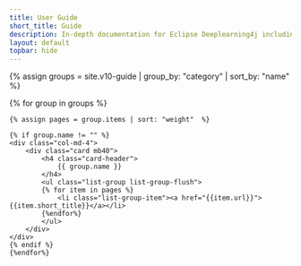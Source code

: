 ```yaml
---
title: User Guide
short_title: Guide
description: In-depth documentation for Eclipse Deeplearning4j including import, distributed training, early stopping, and GPU setup.
layout: default
topbar: hide
---
```


{% assign groups = site.v10-guide | group_by: "category" | sort_by: "name" %}

<div class="row">
	{% for group in groups %}

	{% assign pages = group.items | sort: "weight"  %}

	{% if group.name != "" %}
	<div class="col-md-4">
	    <div class="card mb40">
	        <h4 class="card-header">
	            {{ group.name }}
	        </h4>
	        <ul class="list-group list-group-flush">
	        {% for item in pages %}
		        <li class="list-group-item"><a href="{{item.url}}">{{item.short_title}}</a></li>
		    {%endfor%}
	        </ul>
	    </div>
	</div>
	{% endif %}
	{%endfor%}
</div>